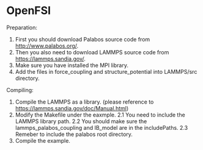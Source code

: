 # OpenFSI

 Preparation: 

 1. First you should download Palabos source code from http://www.palabos.org/.
 2. Then you also need to download LAMMPS source code from https://lammps.sandia.gov/.
 3. Make sure you have installed the MPI library.
 4. Add the files in force_coupling and structure_potential into LAMMPS/src directory.

 Compiling:

 1. Compile the LAMMPS as a library. (please reference to https://lammps.sandia.gov/doc/Manual.html)
 2. Modify the Makefile under the eaxmple. 
 2.1 You need to include the LAMMPS library path. 
 2.2 You should make sure the lammps_palabos_coupling and IB_model are in the includePaths.
 2.3 Remeber to include the palabos root directory.
 3. Compile the example.
 


